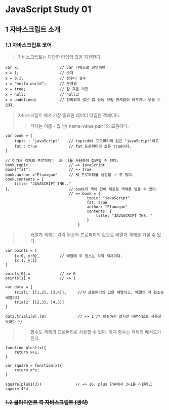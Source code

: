 # JavaScript Study 01

## 1 자바스크립트 소개
### 1.1 자바스크립트 코어
> 자바스크립트는 다양한 타입의 값을 지원한다.
```
var x;                  // var 키워드로 선언하여
x = 1;                  // 숫자
x = 0.1;                // 정수나 실수
x = "hello world";      // 문자열
x = true;               // 참 혹은 거짓
x = null;               // null값
x = undefined;          // 정의되지 않은 값 등등 타입 관계없이 아무거나 넣을 수 있다.
```
> 자바스크립트 에서 가장 중요한 데이터 타입은 객체이다.
>> 객체는  이름 - 값 쌍( name-value pair )의 모음이다.

```
var book = {
    topic : "javaScript"    // topicdml 프로퍼티의 값은 "javaScript"이고
    fat : true              // fat 프로퍼티의 값은 true이다.
}

// 여기서 객체의 프로퍼티는 .와 []를 사용하여 접근할 수 있다.
book.topic                  // => javaScript
book["fat"]                 // => true
book.author ="Flanagan"     // 새 프로퍼티를 생성할 수 도 있다.
book.contents = {
    title: "JAVASCRIPT THE.."
};                          // book의 객체 안에 새로운 객체를 넣을 수 있다.
                            // => book = {
                                    topic: "javaScript"
                                    fat: true
                                    author: "Flanagan"
                                    contents: {
                                        title: "JAVASCRIPT THE.."
                                    }
                                }
```
>> 배열과 객체는 각각 원소와 프로퍼티의 값으로 배열과 객체를 가질 수 있다.
```
var points = [
    {x:0, y:0},         // 배열에 두 원소는 각각 객체이다.
    {x:1, y:1}
]

points[0].x             // => 0
points[1].y             // => 1

var data = {
    trial1: [[1,2], [3,4]],     //각 프로퍼티의 값은 배열이고, 배열의 각 원소는 배열이다
    trial2: [[2,3], [4,5]]
}

data.trial1[0].[0]              // => 1 /* 확실하진 않지만 이런식으로 사용할듯하다 */
```
>> 함수도 객체의 프로퍼티로 사용할 수 있다. 이때 함수는 객체의 메서드가 된다.
```
function plus1(x){
    return x+1;
}

var square = function(x){
    return x*x;
}

square(plus1(3))               // => 16; plus 함수에서 3+1을 리턴하고 square 4*4
```

### ~~1.2 클라이언트 측 자바스크립트 (생략)~~